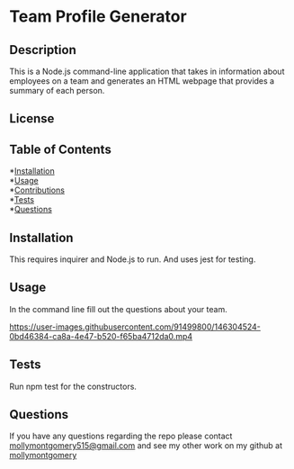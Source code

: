 # Team Profile Generator

  ## Description
  This is a Node.js command-line application that takes in information about employees on a team and generates an HTML webpage that provides a summary of each person. 

  ## License


  ## Table of Contents
  
  *[Installation](#installation)<br>
  *[Usage](#usage)<br>
  *[Contributions](#contributions)<br>
  *[Tests](#tests)<br>
  *[Questions](#questions)


  ## Installation
  This requires inquirer and Node.js to run. And uses jest for testing. 

  ## Usage
  In the command line fill out the questions about your team. 
  

https://user-images.githubusercontent.com/91499800/146304524-0bd46384-ca8a-4e47-b520-f65ba4712da0.mp4



  ## Tests
  Run npm test for the constructors.

  ## Questions
  If you have any questions regarding the repo please contact mollymontgomery515@gmail.com and see my other work on my github at [mollymontgomery](https://www.github.com/mollymontgomery) 

